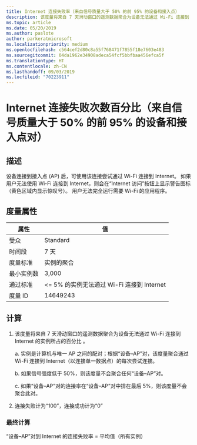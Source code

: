 ```yaml
---
title: Internet 连接失败率（来自信号质量大于 50% 的前 95% 的设备和接入点）
description: 该度量将来自 7 天滑动窗口的遥测数据聚合为设备无法通过 Wi-Fi 连接到 Internet 的实例所占的百分比。
ms.topic: article
ms.date: 05/20/2019
ms.author: paslote
author: parkeratmicrosoft
ms.localizationpriority: medium
ms.openlocfilehash: c564cef2d80c8a55f768471f7855f18e7603e483
ms.sourcegitcommit: 04da1962e34908adeca54fcf5bbfbaa456efca5f
ms.translationtype: HT
ms.contentlocale: zh-CN
ms.lasthandoff: 09/03/2019
ms.locfileid: "70223911"
---
```

# <a name="percent-of-internet-connection-failures-from-the-top-95-percent-of-device-and-access-point-pairs-that-have-greater-than-50-percent-signal-quality"></a>Internet 连接失败次数百分比（来自信号质量大于 50% 的前 95% 的设备和接入点对）

## <a name="description"></a>描述

设备连接到接入点 (AP) 后，可使用该连接尝试通过 Wi-Fi 连接到 Internet。 如果用户无法使用 Wi-Fi 连接到 Internet，则会在“Internet 访问”按钮上显示警告图标（黄色区域内显示惊叹号）。 用户无法完全运行需要 Wi-Fi 的应用程序。

## <a name="measure-attributes"></a>度量属性

|属性|值|
|----|----|
|受众 |Standard|
|时间段 |7 天|
|度量标准 |实例的聚合|
|最小实例数 |3,000|
|通过标准 |<= 5% 的实例无法通过 Wi-Fi 连接到 Internet|
|度量 ID |14649243|

## <a name="calculation"></a>计算

1. 该度量将来自 7 天滑动窗口的遥测数据聚合为设备无法通过 Wi-Fi 连接到 Internet 的实例所占的百分比  。

   a. 实例是计算机与唯一 AP 之间的配对；根据“设备–AP”对，该度量聚合通过 Wi-Fi 连接到 Internet（以连接单一数据点）的每次尝试连接。

   b. 如果信号强度低于 50%，则该度量不会聚合任何“设备–AP”对。

   c. 如果“设备–AP”对的连接率在“设备–AP”对中排在最后 5%，则该度量不会聚合此对。

2. 连接失败计为“100”，连接成功计为“0”

### <a name="final-calculation"></a>最终计算

“设备–AP”对到 Internet 的连接失败率 = 平均值（所有实例） 